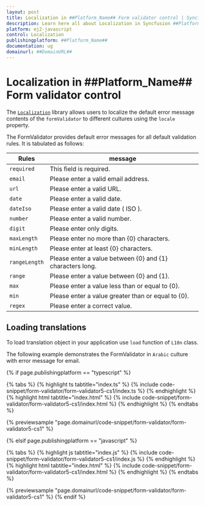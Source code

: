 ```yaml
---
layout: post
title: Localization in ##Platform_Name## Form validator control | Syncfusion
description: Learn here all about Localization in Syncfusion ##Platform_Name## Form validator control of Syncfusion Essential JS 2 and more.
platform: ej2-javascript
control: Localization 
publishingplatform: ##Platform_Name##
documentation: ug
domainurl: ##DomainURL##
---
```


# Localization in ##Platform_Name## Form validator control

The [`Localization`](../common/localization/) library allows users to localize the default error message contents of the `formValidator` to different cultures using the `locale` property.

The FormValidator provides default error messages for all default validation rules. It is tabulated as follows:

| Rules | message |
| ------------- | ------------- |
| `required` | This field is required. |
| `email` | Please enter a valid email address. |
| `url` | Please enter a valid URL. |
| `date` | Please enter a valid date. |
| `dateIso` | Please enter a valid date ( ISO ). |
| `number` | Please enter a valid number. |
| `digit` | Please enter only digits. |
| `maxLength` | Please enter no more than {0} characters. |
| `minLength` | Please enter at least {0} characters. |
| `rangeLength` | Please enter a value between {0} and {1} characters long. |
| `range` | Please enter a value between {0} and {1}. |
| `max` | Please enter a value less than or equal to {0}. |
| `min` | Please enter a value greater than or equal to {0}. |
| `regex` | Please enter a correct value. |

## Loading translations

To load translation object in your application use `load` function of `L10n` class.

The following example demonstrates the FormValidator in `Arabic` culture with error message for email.

{% if page.publishingplatform == "typescript" %}

 {% tabs %}
{% highlight ts tabtitle="index.ts" %}
{% include code-snippet/form-validator/form-validator5-cs1/index.ts %}
{% endhighlight %}
{% highlight html tabtitle="index.html" %}
{% include code-snippet/form-validator/form-validator5-cs1/index.html %}
{% endhighlight %}
{% endtabs %}
        
{% previewsample "page.domainurl/code-snippet/form-validator/form-validator5-cs1" %}

{% elsif page.publishingplatform == "javascript" %}

{% tabs %}
{% highlight js tabtitle="index.js" %}
{% include code-snippet/form-validator/form-validator5-cs1/index.js %}
{% endhighlight %}
{% highlight html tabtitle="index.html" %}
{% include code-snippet/form-validator/form-validator5-cs1/index.html %}
{% endhighlight %}
{% endtabs %}

{% previewsample "page.domainurl/code-snippet/form-validator/form-validator5-cs1" %}
{% endif %}